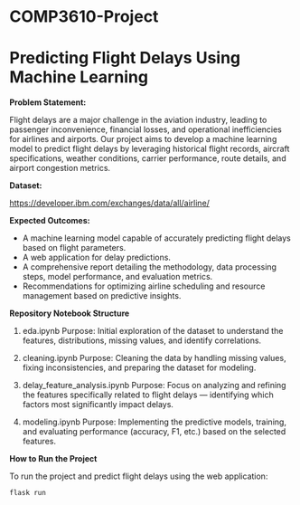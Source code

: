 # COMP3610-Project
# Predicting Flight Delays Using Machine Learning

**Problem Statement:**

Flight delays are a major challenge in the aviation industry, leading to passenger inconvenience, financial losses, and operational inefficiencies for airlines and airports. Our project aims to develop a machine learning model to predict flight delays by leveraging historical flight records, aircraft specifications, weather conditions, carrier performance, route details, and airport congestion metrics.

**Dataset:**

https://developer.ibm.com/exchanges/data/all/airline/

**Expected Outcomes:**

- A machine learning model capable of accurately predicting flight delays based on flight parameters.
- A web application for delay predictions.
- A comprehensive report detailing the methodology, data processing steps, model performance, and evaluation metrics.
- Recommendations for optimizing airline scheduling and resource management based on predictive insights.

**Repository Notebook Structure**

1) eda.ipynb
Purpose: Initial exploration of the dataset to understand the features, distributions, missing values, and identify correlations.

2) cleaning.ipynb
Purpose: Cleaning the data by handling missing values, fixing inconsistencies, and preparing the dataset for modeling.

3) delay_feature_analysis.ipynb
Purpose: Focus on analyzing and refining the features specifically related to flight delays — identifying which factors most significantly impact delays.

4) modeling.ipynb
Purpose: Implementing the predictive models, training, and evaluating performance (accuracy, F1, etc.) based on the selected features.

**How to Run the Project**

To run the project and predict flight delays using the web application:

```bash
flask run
```
